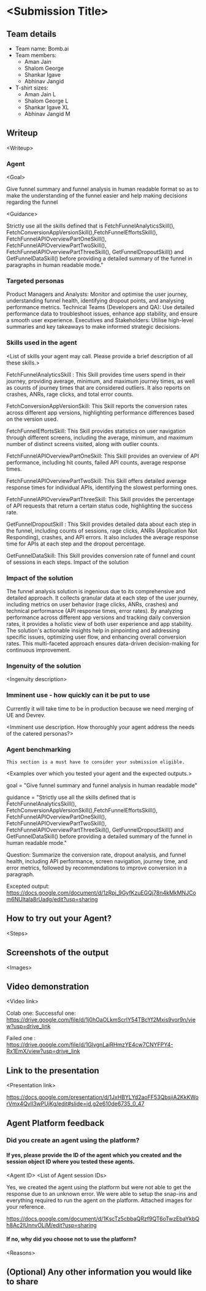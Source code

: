 # \<Submission Title\>

## Team details

- Team name: Bomb.ai
- Team members:
  - Aman Jain
  - Shalom George
  - Shankar Igave
  - Abhinav Jangid
- T-shirt sizes:
  - Aman Jain           L
  - Shalom George       L
  - Shankar Igave       XL             
  - Abhinav Jangid      M

## Writeup

\<Writeup\>

### Agent

\<Goal\>

Give funnel summary and funnel analysis in human readable format so as to make the understanding of the funnel easier and help making decisions regarding the funnel

\<Guidance\>

Strictly use all the skills defined that is FetchFunnelAnalyticsSkill(), FetchConversionAppVersionSkill(),FetchFunnelEffortsSkill(), FetchFunnelAPIOverviewPartOneSkill(), FetchFunnelAPIOverviewPartTwoSkill(), FetchFunnelAPIOverviewPartThreeSkill(), GetFunnelDropoutSkill() and GetFunnelDataSkill() before providing a detailed summary of the funnel in paragraphs in human readable mode."

### Targeted personas

Product Managers and Analysts: Monitor and optimise the user journey, understanding funnel health, identifying dropout points, and analysing performance metrics.
Technical Teams (Developers and QA): Use detailed performance data to troubleshoot issues, enhance app stability, and ensure a smooth user experience.
Executives and Stakeholders: Utilise high-level summaries and key takeaways to make informed strategic decisions.

### Skills used in the agent

\<List of skills your agent may call. Please provide a brief description of all these skills.\>

FetchFunnelAnalyticsSkill :  This Skill provides time users spend in their journey, providing average, minimum, and maximum journey times, as well as counts of journey times that are considered outliers. It also reports on crashes, ANRs, rage clicks, and total error counts.

FetchConversionAppVersionSkill: This Skill reports the conversion rates across different app versions, highlighting performance differences based on the version used.

FetchFunnelEffortsSkill: This Skill provides statistics on user navigation through different screens, including the average, minimum, and maximum number of distinct screens visited, along with outlier counts.

FetchFunnelAPIOverviewPartOneSkill: This Skill provides an overview of API performance, including hit counts, failed API counts, average response times.

FetchFunnelAPIOverviewPartTwoSkill: This Skill offers detailed average response times for individual APIs, identifying the slowest performing ones.

FetchFunnelAPIOverviewPartThreeSkill: This Skill provides the percentage of API requests that return a certain status code, highlighting the success rate.

GetFunnelDropoutSkill : This Skill provides detailed data about each step in the funnel, including counts of sessions, rage clicks, ANRs (Application Not Responding), crashes, and API errors. It also includes the average response time for APIs at each step and the dropout percentage.

GetFunnelDataSkill: This Skill provides conversion rate of funnel and count of sessions  in each steps.
Impact of the solution


### Impact of the solution

The funnel analysis solution is ingenious due to its comprehensive and detailed approach. It collects granular data at each step of the user journey, including metrics on user behavior (rage clicks, ANRs, crashes) and technical performance (API response times, error rates). By analyzing performance across different app versions and tracking daily conversion rates, it provides a holistic view of both user experience and app stability. The solution's actionable insights help in pinpointing and addressing specific issues, optimizing user flow, and enhancing overall conversion rates. This multi-faceted approach ensures data-driven decision-making for continuous improvement.

### Ingenuity of the solution 

\<Ingenuity description\>

### Imminent use - how quickly can it be put to use

Currently it will take time to be in production because we need merging of UE and Devrev.

\<Imminent use description. How thoroughly your agent address the needs of the catered personas?\>

### Agent benchmarking

`This section is a must have to consider your submission eligible.`

\<Examples over which you tested your agent and the expected outputs.\>

goal = "Give funnel summary and funnel analysis in human readable mode"

guidance = "Strictly use all the skills defined that is FetchFunnelAnalyticsSkill(), FetchConversionAppVersionSkill(),FetchFunnelEffortsSkill(), FetchFunnelAPIOverviewPartOneSkill(), FetchFunnelAPIOverviewPartTwoSkill(), FetchFunnelAPIOverviewPartThreeSkill(), GetFunnelDropoutSkill() and GetFunnelDataSkill() before providing a detailed summary of the funnel in human readable mode."

Question: Summarize the conversion rate, dropout analysis, and funnel health, including API performance, screen navigation, journey time, and error metrics, followed by recommendations to improve conversion in a paragraph.

Excepted output: 
https://docs.google.com/document/d/1zRpj_9GyfKzuEGQj78n4kMkMNJCom6NUltala8rUadg/edit?usp=sharing

## How to try out your Agent?

\<Steps\>

## Screenshots of the output

\<Images\>

## Video demonstration

\<Video link\>

Colab one: Successful one: 
https://drive.google.com/file/d/1j0hOaOLkmScrlY54TBcYf2Mxis9vor9n/view?usp=drive_link

Failed one	: 
https://drive.google.com/file/d/1GlvgnLaiRHmzYE4cw7CNYFPY4-Rx1EmX/view?usp=drive_link

## Link to the presentation

\<Presentation link\>

https://docs.google.com/presentation/d/1JxHBYLYd2aoFF53QbsjiA2KkKWorVmx4QvlI3wPUjKg/edit#slide=id.g2e610de6735_0_47


## Agent Platform feedback

### Did you create an agent using the platform?

#### If yes, please provide the ID of the agent which you created and the session object ID where you tested these agents.
\<Agent ID\>
\<List of Agent session IDs\>

Yes, we created the agent using the platform but were not able to get the response due to an unknown error. We were able to setup the snap-ins and everything required to run the agent on the platform. 
Attached images for your reference. 

https://docs.google.com/document/d/1KscTz5cbbaQRzf9QT6oTwzEbaYkbQh8Ac2lUnnvOLjM/edit?usp=sharing

#### If no, why did you choose not to use the platform?
\<Reasons\>


## (Optional) Any other information you would like to share


